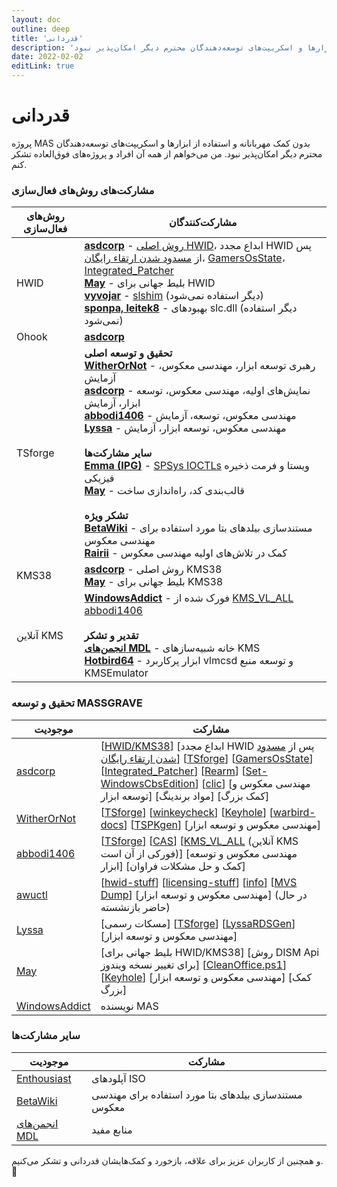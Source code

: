 ```yaml
---
layout: doc
outline: deep
title: 'قدردانی'
description: 'این پروژه بدون کمک مهربانانه و استفاده از ابزارها و اسکریپت‌های توسعه‌دهندگان محترم دیگر امکان‌پذیر نبود'
date: 2022-02-02
editLink: true
---
```

# قدردانی

پروژه MAS بدون کمک مهربانانه و استفاده از ابزارها و اسکریپت‌های توسعه‌دهندگان محترم دیگر امکان‌پذیر نبود. من می‌خواهم از همه آن افراد و پروژه‌های فوق‌العاده تشکر کنم.

### مشارکت‌های روش‌های فعال‌سازی

| روش‌های فعال‌سازی | مشارکت‌کنندگان                                                                                                                                                                                                                                                                                                                                                                                                                                                                                                                                                                                                                                                                                                                                                                                                                                                                                                                                                                                                   |
|--------------------|----------------------------------------------------------------------------------------------------------------------------------------------------------------------------------------------------------------------------------------------------------------------------------------------------------------------------------------------------------------------------------------------------------------------------------------------------------------------------------------------------------------------------------------------------------------------------------------------------------------------------------------------------------------------------------------------------------------------------------------------------------------------------------------------------------------------------------------------------------------------------------------------------------------------------------------------------------------------------------------------------------------|
| HWID               | [**asdcorp**](https://github.com/asdcorp) - [روش اصلی HWID](https://nsaneforums.com/topic/316668-microsoft-activation-scripts/page/29/#comment-1497887)، ابداع مجدد HWID پس از [مسدود شدن ارتقاء رایگان](https://devicepartner.microsoft.com/en-us/communications/comm-windows-ends-installation-path-for-free-windows-7-8-upgrade)، [GamersOsState](https://github.com/asdcorp/GamersOsState)، [Integrated_Patcher](https://github.com/asdcorp/Integrated_Patcher_3)  <br /> [**May**](https://github.com/ave9858) - بلیط جهانی برای HWID <br /> [**vyvojar**](https://github.com/vyvojar) - [slshim](https://app.box.com/s/y71tpcamofcg6zv6k7by6gaex6om3q4d) (دیگر استفاده نمی‌شود) <br /> [**sponpa, leitek8**](https://nsaneforums.com/topic/316668-microsoft-activation-scripts/page/21/?tab=comments#comment-1431257) - بهبودهای slc.dll (دیگر استفاده نمی‌شود)                                                                                                                                   |
| Ohook              | [**asdcorp**](https://github.com/asdcorp/ohook)                                                                                                                                                                                                                                                                                                                                                                                                                                                                                                                                                                                                                                                                                                                                                                                                                                                                                                                                                                |
| TSforge            | **تحقیق و توسعه اصلی** <br /> [**WitherOrNot**](https://github.com/WitherOrNot) - رهبری توسعه ابزار، مهندسی معکوس، آزمایش <br /> [**asdcorp**](https://github.com/asdcorp) - نمایش‌های اولیه، مهندسی معکوس، توسعه ابزار، آزمایش <br /> [**abbodi1406**](https://github.com/abbodi1406) - مهندسی معکوس، توسعه، آزمایش <br /> [**Lyssa**](https://github.com/thecatontheceiling) - مهندسی معکوس، توسعه ابزار، آزمایش <br /> <br /> **سایر مشارکت‌ها** <br /> [**Emma (IPG)**](https://github.com/InvoxiPlayGames) - [SPSys IOCTLs](https://github.com/InvoxiPlayGames/vistaspctl) ویستا و فرمت ذخیره فیزیکی <br /> [**May**](https://github.com/ave9858) - قالب‌بندی کد، راه‌اندازی ساخت <br /><br /> **تشکر ویژه** <br /> [**BetaWiki**](https://betawiki.net/) - مستندسازی بیلدهای بتا مورد استفاده برای مهندسی معکوس <br /> [**Rairii**](https://github.com/Wack0) - کمک در تلاش‌های اولیه مهندسی معکوس |
| KMS38              | [**asdcorp**](https://github.com/asdcorp) - روش اصلی KMS38 <br />  [**May**](https://github.com/ave9858) - بلیط جهانی برای KMS38                                                                                                                                                                                                                                                                                                                                                                                                                                                                                                                                                                                                                                                                                                                                                                                                                                                                   |
| آنلاین KMS         | [**WindowsAddict**](https://github.com/WindowsAddict) - فورک شده از [KMS_VL_ALL](https://github.com/abbodi1406/KMS_VL_ALL_AIO) [abbodi1406](https://github.com/abbodi1406) <br /><br /> **تقدیر و تشکر** <br /> [**انجمن‌های MDL**](https://forums.mydigitallife.net/forums/51/) - خانه شبیه‌سازهای KMS <br /> [**Hotbird64**](https://forums.mydigitallife.net/threads/50234/) - ابزار پرکاربرد vlmcsd و توسعه منبع KMSEmulator                                                                                                                                                                                                                                                                                                                                                                                                                                                                                                                                                           |

### تحقیق و توسعه MASSGRAVE

| موجودیت                                         | مشارکت                                                                                                                                                                                                                                                                                                                                                                                                                                                                                                                                                                                                                                                                                            |
|------------------------------------------------|---------------------------------------------------------------------------------------------------------------------------------------------------------------------------------------------------------------------------------------------------------------------------------------------------------------------------------------------------------------------------------------------------------------------------------------------------------------------------------------------------------------------------------------------------------------------------------------------------------------------------------------------------------------------------------------------------------|
| [asdcorp](https://github.com/asdcorp)          | [[HWID/KMS38](https://nsaneforums.com/topic/316668-microsoft-activation-scripts/page/29/#comment-1497887)] [ابداع مجدد HWID پس از [مسدود شدن ارتقاء رایگان](https://devicepartner.microsoft.com/en-us/communications/comm-windows-ends-installation-path-for-free-windows-7-8-upgrade)] [[TSforge](https://github.com/massgravel/TSforge)] [[GamersOsState](https://github.com/asdcorp/GamersOsState)] [[Integrated_Patcher](https://github.com/asdcorp/Integrated_Patcher_3)] [[Rearm](https://github.com/asdcorp/rearm)] [[Set-WindowsCbsEdition](https://github.com/asdcorp/Set-WindowsCbsEdition)] [[clic](https://github.com/asdcorp/clic)] [مهندسی معکوس و توسعه ابزار] [مواد برندینگ] [کمک بزرگ] |
| [WitherOrNot](https://github.com/WitherOrNot)  | [[TSforge](https://github.com/massgravel/TSforge)] [[winkeycheck](https://github.com/WitherOrNot/winkeycheck)] [[Keyhole](https://massgrave.dev/blog/keyhole)] [[warbird-docs](https://github.com/WitherOrNot/warbird-docs)] [[TSPKgen](https://gist.github.com/WitherOrNot/c34c4c7b893e89ab849ce04e007d89a9)]  [مهندسی معکوس و توسعه ابزار]                                                                                                                                                                                                                                                                                                                                                                                                                                                  |
| [abbodi1406](https://github.com/abbodi1406)    | [[TSforge](https://github.com/massgravel/TSforge)] [[CAS](https://gravesoft.dev/cas)] [[KMS_VL_ALL](https://github.com/abbodi1406/KMS_VL_ALL_AIO) (آنلاین KMS فورکی از آن است)] [مهندسی معکوس و توسعه ابزار] [کمک و حل مشکلات فراوان]                                                                                                                                                                                                                                                                                                                                                                                                                                                           |
| [awuctl](https://github.com/awuctl)            | [[hwid-stuff](https://github.com/massgravel/hwid-stuff)] [[licensing-stuff](https://github.com/awuctl/licensing-stuff)] [[info](https://github.com/massgravel/activation)] [[MVS Dump](https://github.com/awuctl/mvs)] [مهندسی معکوس و توسعه ابزار] (در حال حاضر بازنشسته)                                                                                                                                                                                                                                                                                                                                                                                                                                    |
| [Lyssa](https://github.com/thecatontheceiling) | [مسکات رسمی] [[TSforge](https://github.com/massgravel/TSforge)] [[LyssaRDSGen](https://github.com/thecatontheceiling/LyssaRDSGen)] [مهندسی معکوس و توسعه ابزار]                                                                                                                                                                                                                                                                                                                                                                                                                                                                                                                                                                                                          |
| [May](https://github.com/ave9858)              | [بلیط جهانی برای HWID/KMS38] [روش DISM Api برای تغییر نسخه ویندوز] [[CleanOffice.ps1](https://gist.github.com/ave9858/9fff6af726ba3ddc646285d1bbf37e71)] [[Keyhole](https://massgrave.dev/blog/keyhole)] [مهندسی معکوس و توسعه ابزار] [کمک بزرگ]                                                                                                                                                                                                                                                                                                                                                                                                                                              |
| [WindowsAddict](https://github.com/WindowsAddict)                           | نویسنده MAS

### سایر مشارکت‌ها

| موجودیت                                                                      | مشارکت                                         |
|-----------------------------------------------------------------------------|------------------------------------------------------|
| [Enthousiast](https://forums.mydigitallife.net/members/enthousiast.104688/) | آپلودهای ISO                                          |
| [BetaWiki](https://betawiki.net/)                                           | مستندسازی بیلدهای بتا مورد استفاده برای مهندسی معکوس |
| [انجمن‌های MDL](https://forums.mydigitallife.net/forums/51/)                   | منابع مفید                                    |

و همچنین از کاربران عزیز برای علاقه، بازخورد و کمک‌هایشان قدردانی و تشکر می‌کنیم. 🤍
